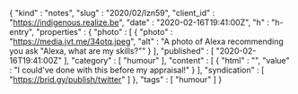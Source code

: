 {
  "kind" : "notes",
  "slug" : "2020/02/lzn59",
  "client_id" : "https://indigenous.realize.be",
  "date" : "2020-02-16T19:41:00Z",
  "h" : "h-entry",
  "properties" : {
    "photo" : [ {
      "photo" : "https://media.jvt.me/34otq.jpeg",
      "alt" : "A photo of Alexa recommending you ask \"Alexa, what are my skills?\""
    } ],
    "published" : [ "2020-02-16T19:41:00Z" ],
    "category" : [ "humour" ],
    "content" : [ {
      "html" : "",
      "value" : "I could've done with this before my appraisal!"
    } ],
    "syndication" : [ "https://brid.gy/publish/twitter" ]
  },
  "tags" : [ "humour" ]
}
